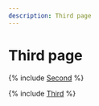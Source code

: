 ```yaml
---
description: Third page
---
```


# Third page

{% include [Second](../_includes/second-include.md) %}

{% include [Third](../_includes/third-include.md) %}
